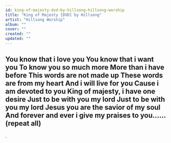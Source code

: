 ```yaml
---
id: king-of-majesty-dvd-by-hillsong-hillsong-worship
title: "King of Majesty [DVD] by Hillsong"
artist: "Hillsong Worship"
album: ""
cover: ""
created: ""
updated: ""
---
```


You know that i love you
You know that i want you
To know you so much more
More than i have before
This words are not made up
These words are from my heart
And i will live for you
Cause i am devoted to you
King of majesty, i have one desire
Just to be with you my lord
Just to be with you my lord
Jesus you are the savior of my soul
And forever and ever i give my praises to you......
(repeat all)
---
.